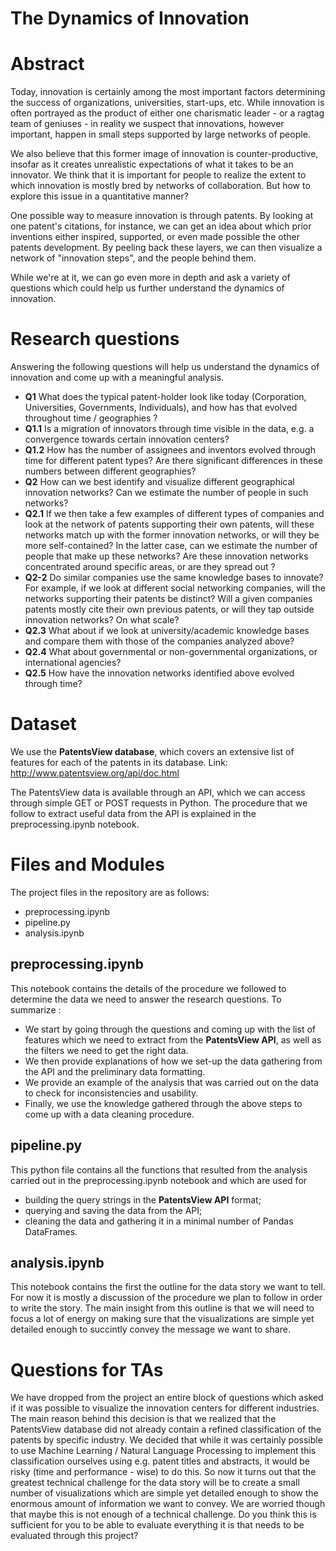 # The Dynamics of Innovation

# Abstract
Today, innovation is certainly among the most important factors determining the success of organizations, universities, start-ups, etc. While innovation is often portrayed as the product of either one charismatic leader - or a ragtag team of geniuses - in reality we suspect that innovations, however important, happen in small steps supported by large networks of people.

We also believe that this former image of innovation is counter-productive, insofar as it creates unrealistic expectations of what it takes to be an innovator. We think that it is important for people to realize the extent to which innovation is mostly bred by networks of collaboration. But how to explore this issue in a quantitative manner?

One possible way to measure innovation is through patents. By looking at one patent's citations, for instance, we can get an idea about which prior inventions either inspired, supported, or even made possible the other patents development. By peeling back these layers, we can then visualize a network of "innovation steps", and the people behind them.

While we're at it, we can go even more in depth and ask a variety of questions which could help us further understand the dynamics of innovation.


# Research questions
Answering the following questions will help us understand the dynamics of innovation and come up with a meaningful analysis.
- **Q1** What does the typical patent-holder look like today (Corporation, Universities, Governments, Individuals), and how has that evolved throughout time / geographies ?
- **Q1.1** Is a migration of innovators through time visible in the data, e.g. a convergence towards certain innovation centers?
- **Q1.2** How has the number of assignees and inventors evolved through time for different patent types? Are there significant differences in these numbers between different geographies?  
- **Q2** How can we best identify and visualize different geographical innovation networks? Can we estimate the number of people in such networks?
- **Q2.1** If we then take a few examples of different types of companies and look at the network of patents supporting their own patents, will these networks match up with the former innovation networks, or will they be more self-contained? In the latter case, can we estimate the number of people that make up these networks? Are these innovation networks concentrated around specific areas, or are they spread out ?
- **Q2-2** Do similar companies use the same knowledge bases to innovate? For example, if we look at different social networking companies, will the networks supporting their patents be distinct? Will a given companies patents mostly cite their own previous patents, or will they tap outside innovation networks? On what scale?
- **Q2.3**  What about if we look at university/academic knowledge bases and compare them with those of the companies analyzed above?
- **Q2.4** What about governmental or non-governmental organizations, or international agencies?  
- **Q2.5** How have the innovation networks identified above evolved through time?


# Dataset
We use the **PatentsView database**, which covers an extensive list of features for each of the patents in its database.
Link: http://www.patentsview.org/api/doc.html

The PatentsView data is available through an API, which we can access through simple GET or POST requests in Python. The procedure that we follow to extract useful data from the API is explained in the preprocessing.ipynb notebook.

# Files and Modules
The project files in the repository are as follows:
- preprocessing.ipynb
- pipeline.py
- analysis.ipynb

## preprocessing.ipynb
This notebook contains the details of the procedure we followed to determine the data we need to answer the research questions. To summarize :
- We start by going through the questions and coming up with the list of features which we need to extract from the **PatentsView API**, as well as the filters we need to get the right data.
- We then provide explanations of how we set-up the data gathering from the API and the preliminary data formatting.
- We provide an example of the analysis that was carried out on the data to check for inconsistencies and usability.
- Finally, we use the knowledge gathered through the above steps to come up with a data cleaning procedure.

## pipeline.py
This python file contains all the functions that resulted from the analysis carried out in the preprocessing.ipynb notebook and which are used for
- building the query strings in the **PatentsView API** format;
- querying and saving the data from the API;
- cleaning the data and gathering it in a minimal number of Pandas DataFrames.

## analysis.ipynb
This notebook contains the first the outline for the data story we want to tell. For now it is mostly a discussion of the procedure we plan to follow in order to write the story. The main insight from this outline is that we will need to focus a lot of energy on making sure that the visualizations are simple yet detailed enough to succintly convey the message we want to share.


# Questions for TAs
We have dropped from the project an entire block of questions which asked if it was possible to visualize the innovation centers for different industries. The main reason behind this decision is that we realized that the PatentsView database did not already contain a refined classification of the patents by specific industry. We decided that while it was certainly possible to use Machine Learning / Natural Language Processing to implement this classification ourselves using e.g. patent titles and abstracts, it would be risky (time and performance - wise) to do this. So now it turns out that the greatest technical challenge for the data story will be to create a small number of visualizations which are simple yet detailed enough to show the enormous amount of information we want to convey. We are worried though that maybe this is not enough of a technical challenge. Do you think this is sufficient for you to be able to evaluate everything it is that needs to be evaluated through this project?

